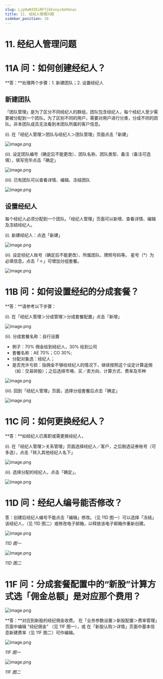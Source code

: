 ```yaml
---
slug: LjpOwN3ZEiRF7jkExnycAehGnac
title: 11. 经纪人管理问题
sidebar_position: 10
---
```



# 11. 经纪人管理问题


# 11A 问：如何创建经纪人？


**答：**处理两个步骤：1. 新建团队；2. 设置经纪人 


## 新建团队


「团队管理」是为了区分不同经纪人的群组，团队包含经纪人，每个经纪人至少需要被分配到一个团队。为了区别不同的用户，需要对用户进行分类，分成不同的团队。非本团队成员无法看到本团队所属的客户信息。

(i).  在「经纪人管理＞团队与经纪人＞团队管理」页面点击「新建」


![image.png](/assets/800db8ccabd0b9aa52ee459b60e5ec96.png)


(ii). 设定团队编号（确定后不能更改）、团队名称、团队类型、备注（备注可选填），填写完毕点击「确定」


![image.png](/assets/e0899c2d4cabaebbde525b6f7c7485c7.png)


(iii). 已有团队可以查看详情、编辑、冻结团队


![image.png](/assets/d9e729230a5eb8670432240ea0a88203.png)


## 设置经纪人


每个经纪人必须分配到一个团队。「经纪人管理」页面可以新增、查看详情、编辑及冻结经纪人。


(i). 新建经纪人：点选「新建」


![image.png](/assets/56ba1f095039bc8261c55e34b261f7ab.png)


(ii). 设定经纪人账号（确定后不能更改）、所属团队、牌照号码等。
星号（*）为必填信息。点击「＋」可增加分组套餐。


![image.png](/assets/915e7cb5f38ec08af2864f6d54e0093b.png)


# 11B 问：如何设置经纪的分成套餐？


**答：**请参考以下步骤：


(i). 在「经纪人管理＞分成管理＞分成套餐配置」点击「新增」 


![image.png](/assets/af55d0bf501f594bcd6af691b69c1615.png)


(ii). 分成套餐名称：自行设置 

- 例子：70% 佣金给到经纪人，30% 给到公司
- 套餐名称：AE 70%；CO 30%;
- 分配对象选：经纪人；
- 是否充许亏损：指佣金不够给经纪人的情况下，继续按照这个设定计算返佣（如：交易碎股）；之后选择市埸、买／卖方向、计算方式、费率及币种

![image.png](/assets/2b6417bfbf0afbac1a686a345de02896.png)


(iii). 回到「经纪人管理」页面，选择分组套餐后点击「确定」


![image.png](/assets/ef2e1cda88b0d852015f7728df8a2e8e.png)


# 11C 问：如何更换经纪人？


**答：**如经纪人已离职或需更换经纪人，


(i). 在「经纪人管理＞关系管理」页面选择经纪人／客户，之后剔选证券账号（可多选），点击「转入其他经纪人名下」


![image.png](/assets/30acc1bba696e490eb79aa70a7150d78.png)


(ii). 选择分配的经纪人，点击「确定」。


![image.png](/assets/3ef1e05439dde5807ff21d08066c02a4.png)


# 11D 问：经纪人编号能否修改？


答：创建后经纪人编号不能点击「编辑」修改。（见 11D 图一）可以选择「冻结」该经纪人，（见 11D 图二）或修改电子邮箱，以释放该电子邮箱作重新创建。


![image.png](/assets/5a17c043003cd1277a910e6f5f991392.png)


_11D 图一_


![image.png](/assets/a1476e5a48667cc143cbe2402f32908f.png)


_11D 图二_


# 11F 问：分成套餐配置中的“新股”计算方式选「佣金总额」是对应那个费用？


![image.png](/assets/10edfb1ebc138958a7395e02610f0527.png)


**答：**对应到新股的经纪佣金收费。
在「业务参数设置＞新股配置＞费率管理」页面中编辑 "经纪佣金" （见 11F 图一），或 在「新股认购＞详情」页面中基本信息新建费率（见 11F 图二）可作编辑。


![image.png](/assets/04b922d62864c02758a4eb4a709516cd.png)


_11F 图一_


![image.png](/assets/128738661e1a5ca8f71e8857a5aae549.png)


_11F 图二_


